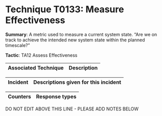 # Technique T0133: Measure Effectiveness

**Summary**: A metric used to measure a current system state. “Are we on track to achieve the intended new system state within the planned timescale?”

**Tactic**: TA12 Assess Effectiveness           


| Associated Technique | Description |
| --------- | ------------------------- |



| Incident | Descriptions given for this incident |
| -------- | -------------------- |



| Counters | Response types |
| -------- | -------------- |


DO NOT EDIT ABOVE THIS LINE - PLEASE ADD NOTES BELOW